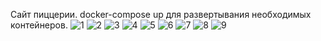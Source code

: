 Сайт пиццерии.
docker-compose up для развертывания необходимых контейнеров.
![1](https://user-images.githubusercontent.com/94641349/200240481-03319f5d-aba6-4439-9960-2bdc64d6b299.png)
![2](https://user-images.githubusercontent.com/94641349/200240493-a1d81026-1666-4a07-887d-88b6300fed61.png)
![3](https://user-images.githubusercontent.com/94641349/200240503-0e078615-53d5-449b-b162-a9ae59284f85.png)
![4](https://user-images.githubusercontent.com/94641349/200240511-53573744-4ac3-4c95-b288-aeb6a16f44fa.png)
![5](https://user-images.githubusercontent.com/94641349/200240518-37cc7bed-a825-4a8c-88cf-d3912e28bbea.png)
![6](https://user-images.githubusercontent.com/94641349/200240530-b5211fc8-62a5-4a54-84d9-0e23d036763e.png)
![7](https://user-images.githubusercontent.com/94641349/200240538-a00698da-3836-4ab6-a81f-df54f6c2b487.png)
![8](https://user-images.githubusercontent.com/94641349/200240546-664ccfee-f620-4e94-bc1b-43b13e206d79.png)
![9](https://user-images.githubusercontent.com/94641349/200240554-0ac088d0-acdf-4d47-a3fc-c8a3af755da3.png)
